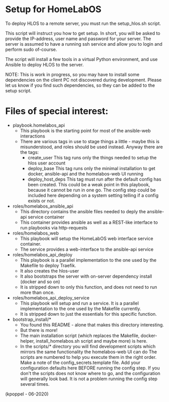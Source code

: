 # Setup for HomeLabOS
To deploy HLOS to a remote server, you must run the setup_hlos.sh script.

This script will instruct you how to get setup.
In short, you will be asked to provide the IP-address, user name and password for your server.
The server is assumed to have a running ssh service and allow you to login and perform sudo of-course.

The script will install a few tools in a virtual Python environment, and use Ansible to deploy HLOS to the server.

NOTE: This is work in progress, so you may have to install some dependencies on the client PC not discovered during development.
Please let us know if you find such dependencies, so they can be added to the setup script.

# Files of special interest:
* playbook.homelabos_api
    * This playbook is the starting point for most of the ansible-web interactions
    * There are various tags in use to stage things a little - maybe this is misunderstood, and roles should be used instead.
      Anyway there are the tags:
      - create_user
        This tag runs only the things needed to setup the hlos user account
      - deploy_base
        This tag runs only the minimal installation to get docker, ansible-api and the homelabos-web UI running
      - deploy_host_deps
        This tag must run after the default config has been created.
        This could be a weak point in this playbook, because it cannot be run in one go.
        The config step could be included here depending on a system setting telling if a config exists or not.
* roles/homelabos_ansible_api
    * This directory contains the ansible files needed to deply the ansible-api service container
    * This container provides ansible as well as a REST-like interface to run playbooks via http-requests
* roles/homelabos_web
    * This playbook will setup the HomeLabOS web interface service container.
    * The service provides a web-interface to the ansible-api service
* roles/homelabos_api_deploy
    * This playbook is a parallel implementation to the one used by the Makefile to deploy Traefik.
    * It also creates the hlos-user
    * It also bootstraps the server with on-server dependency install (docker and so on)
    * It is stripped down to only this function, and does not need to run more than once.
* roles/homelabos_api_deploy_service
    * This playbook will setup and run a service.  It is a parallel implementation to the one used by the Makefile currently.
    * It is stripped down to just the essentials for this specific function.
* bootstrap_install/*
    * You found this README - alone that makes this directory interesting.
    * But there is more!
    * The main installation script (which replaces the Makefile, docker-helper, install_homelabos.sh script and maybe more)
      is here.
    * In the scripts/* directory you will find development scripts which mirrors the same functionality the homelabos-web UI can do
      The scripts are numbered to help you execute them in the right order.
      Make a note of the config_secrets.template file.  Add your configuration defaults here BEFORE running the config step.
      If you don't the scripts does not know where to go, and the configuration will generally look bad.
      It is not a problem running the config step several times.

(kpoppel - 06-2020)
